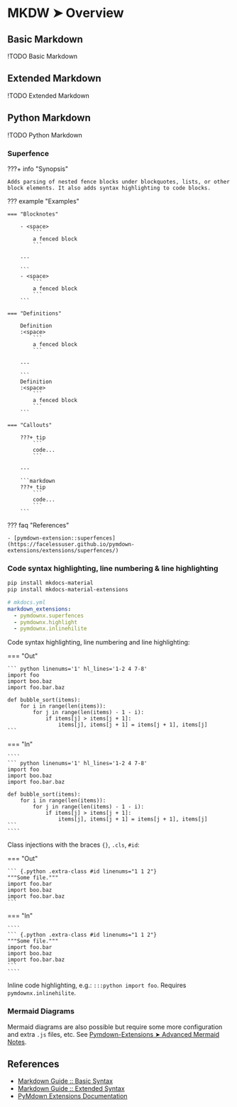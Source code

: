 # MKDW ➤ Overview

## Basic Markdown

!TODO Basic Markdown

## Extended Markdown

!TODO Extended Markdown

## Python Markdown

!TODO Python Markdown

### Superfence

???+ info "Synopsis"

    Adds parsing of nested fence blocks under blockquotes, lists, or other block elements. It also adds syntax highlighting to code blocks.

??? example "Examples"

    === "Blocknotes"

        - <space>
            ```
            a fenced block
            ```

        ---

        ```
        - <space>
            ```
            a fenced block
            ```
        ```

    === "Definitions"

        Definition
        :<space>
            ```
            a fenced block
            ```

        ---

        ```
        Definition
        :<space>
            ```
            a fenced block
            ```
        ```

    === "Callouts"

        ???+ tip
            ```
            code...
            ```

        ---

        ```markdown
        ???+ tip
            ```
            code...
            ```
        ```

??? faq "References"

    - [pymdown-extension::superfences](https://facelessuser.github.io/pymdown-extensions/extensions/superfences/)

### Code syntax highlighting, line numbering & line highlighting

```bash
pip install mkdocs-material
pip install mkdocs-material-extensions
```

```yaml
# mkdocs.yml
markdown_extensions:
  - pymdownx.superfences
  - pymdownx.highlight
  - pymdownx.inlinehilite
```

Code syntax highlighting, line numbering and line highlighting:

=== "Out"

    ``` python linenums='1' hl_lines='1-2 4 7-8'
    import foo
    import boo.baz
    import foo.bar.baz

    def bubble_sort(items):
        for i in range(len(items)):
            for j in range(len(items) - 1 - i):
                if items[j] > items[j + 1]:
                    items[j], items[j + 1] = items[j + 1], items[j]
    ```

=== "In"

    ````
    ``` python linenums='1' hl_lines='1-2 4 7-8'
    import foo
    import boo.baz
    import foo.bar.baz

    def bubble_sort(items):
        for i in range(len(items)):
            for j in range(len(items) - 1 - i):
                if items[j] > items[j + 1]:
                    items[j], items[j + 1] = items[j + 1], items[j]
    ```
    ````

Class injections with the braces `{}`, `.cls`, `#id`:

=== "Out"

    ``` {.python .extra-class #id linenums="1 1 2"}
    """Some file."""
    import foo.bar
    import boo.baz
    import foo.bar.baz
    ```

=== "In"

    ````
    ``` {.python .extra-class #id linenums="1 1 2"}
    """Some file."""
    import foo.bar
    import boo.baz
    import foo.bar.baz
    ```
    ````

Inline code highlighting, e.g.: `:::python import foo`. Requires `pymdownx.inlinehilite`.

### Mermaid Diagrams

Mermaid diagrams are also possible but require some more configuration and extra `.js` files, etc. See [Pymdown-Extensions ➤ Advanced Mermaid Notes](https://facelessuser.github.io/pymdown-extensions/extras/mermaid/).

## References

- [Markdown Guide :: Basic Syntax](https://www.markdownguide.org/basic-syntax)
- [Markdown Guide :: Extended Syntax](https://www.markdownguide.org/extended-syntax)
- [PyMdown Extensions Documentation](https://facelessuser.github.io/pymdown-extensions/)
